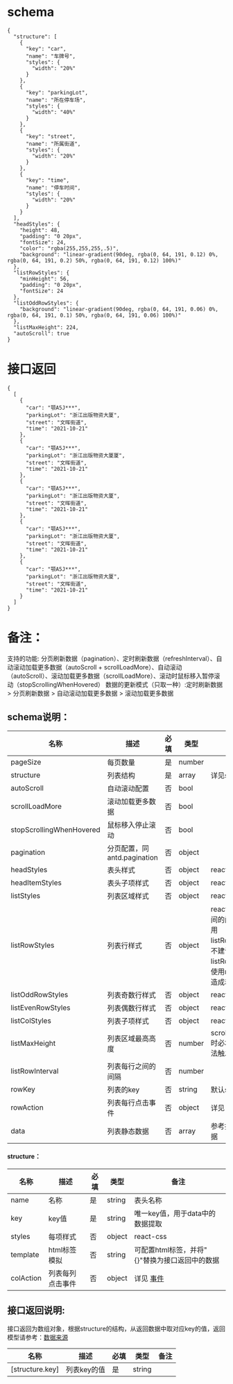 # schema
```
{
  "structure": [
    {
      "key": "car",
      "name": "车牌号",
      "styles": {
        "width": "20%"
      }
    },
    {
      "key": "parkingLot",
      "name": "所在停车场",
      "styles": {
        "width": "40%"
      }
    },
    {
      "key": "street",
      "name": "所属街道",
      "styles": {
        "width": "20%"
      }
    },
    {
      "key": "time",
      "name": "停车时间",
      "styles": {
        "width": "20%"
      }
    }
  ],
  "headStyles": {
    "height": 48,
    "padding": "0 20px",
    "fontSize": 24,
    "color": "rgba(255,255,255,.5)",
    "background": "linear-gradient(90deg, rgba(0, 64, 191, 0.12) 0%, rgba(0, 64, 191, 0.2) 50%, rgba(0, 64, 191, 0.12) 100%)"
  },
  "listRowStyles": {
    "minHeight": 56,
    "padding": "0 20px",
    "fontSize": 24
  },
  "listOddRowStyles": {
    "background": "linear-gradient(90deg, rgba(0, 64, 191, 0.06) 0%, rgba(0, 64, 191, 0.1) 50%, rgba(0, 64, 191, 0.06) 100%)"
  },
  "listMaxHeight": 224,
  "autoScroll": true
}
```

# 接口返回
```
{
  [
    {
      "car": "颚A5J***",
      "parkingLot": "浙江出版物资大厦",
      "street": "文晖街道",
      "time": "2021-10-21"
    },
    {
      "car": "颚A5J***",
      "parkingLot": "浙江出版物资大厦厦",
      "street": "文晖街道",
      "time": "2021-10-21"
    },
    {
      "car": "颚A5J***",
      "parkingLot": "浙江出版物资大厦",
      "street": "文晖街道",
      "time": "2021-10-21"
    },
    {
      "car": "颚A5J***",
      "parkingLot": "浙江出版物资大厦",
      "street": "文晖街道",
      "time": "2021-10-21"
    },
    {
      "car": "颚A5J***",
      "parkingLot": "浙江出版物资大厦",
      "street": "文晖街道",
      "time": "2021-10-21"
    }
  ]
}
```

# 备注：
支持的功能: 分页刷新数据（pagination）、定时刷新数据（refreshInterval）、自动滚动加载更多数据（autoScroll + scrollLoadMore）、自动滚动（autoScroll）、滚动加载更多数据（scrollLoadMore）、滚动时鼠标移入暂停滚动（stopScrollingWhenHovered）
数据的更新模式（只取一种）:定时刷新数据 > 分页刷新数据 > 自动滚动加载更多数据 > 滚动加载更多数据


## schema说明：
| 名称 | 描述 | 必填 | 类型 |备注 |
|--|--|--|--|--|
| pageSize | 每页数量 | 是 | number |  |
| structure | 列表结构 | 是 | array | 详见structure |
| autoScroll | 自动滚动配置 | 否 | bool |  |
| scrollLoadMore | 滚动加载更多数据 | 否 | bool |  |
| stopScrollingWhenHovered | 鼠标移入停止滚动 | 否 | bool |  |
| pagination | 分页配置，同 antd.pagination | 否 | object |  |
| headStyles | 表头样式 | 否 | object | react-css |
| headItemStyles | 表头子项样式 | 否 | object | react-css |
| listStyles | 列表区域样式 | 否 | object | react-css |
| listRowStyles | 列表行样式 | 否 | object | react-css，列表间的间隔应该使用listRowInterval，不建议在listRowStyles中使用margin，会造成动画卡顿 |
| listOddRowStyles | 列表奇数行样式 | 否 | object | react-css |
| listEvenRowStyles | 列表偶数行样式 | 否 | object | react-css |
| listColStyles | 列表子项样式 | 否 | object | react-css |
| listMaxHeight | 列表区域最高高度 | 否 | number | scrollLoadMore时必填，否则无法触发数据加载 |
| listRowInterval | 列表每行之间的间隔 | 否 | number |  |
| rowKey | 列表的key | 否 | string | 默认showId |
| rowAction | 列表每行点击事件 | 否 | object | 详见 [事件](/交互事件.md) |
| data | 列表静态数据 | 否 | array | 参考接口返回数据 |


#### structure：
| 名称 | 描述 | 必填 | 类型 |备注 |
|--|--|--|--|--|
| name | 名称 | 是 | string | 表头名称 |
| key | key值 | 是 | string | 唯一key值，用于data中的数据提取 |
| styles | 每项样式 | 否 | object | react-css |
| template | html标签模拟 | 否 | string | 可配置html标签，并将"{}"替换为接口返回中的数据 |
| colAction | 列表每列点击事件 | 否 | object | 详见 [事件](/交互事件.md) |


## 接口返回说明:
接口返回为数组对象，根据structure的结构，从返回数据中取对应key的值，返回模型请参考：[数据来源](/数据来源.md)


| 名称 | 描述 | 必填 | 类型 |备注 |
|--|--|--|--|--|
| [structure.key] | 列表key的值 | 是 | string |  |